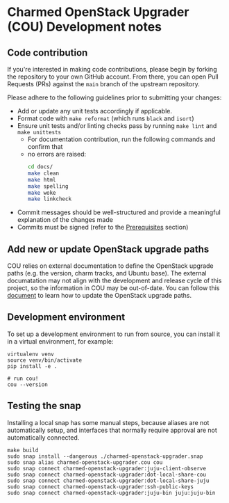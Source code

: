 # Charmed OpenStack Upgrader (COU) Development notes

## Code contribution
If you're interested in making code contributions, please begin by forking the
repository to your own GitHub account. From there, you can open Pull Requests (PRs)
against the `main` branch of the upstream repository.

Please adhere to the following guidelines prior to submitting your changes:

- Add or update any unit tests accordingly if applicable.
- Format code with `make reformat` (which runs `black` and `isort`)
- Ensure unit tests and/or linting checks pass by running `make lint` and
  `make unittests`
  - For documentation contribution, run the following commands and confirm that
  - no errors are raised:
    ```bash
    cd docs/
    make clean
    make html
    make spelling
    make woke
    make linkcheck
    ```
- Commit messages should be well-structured and provide a meaningful explanation
  of the changes made
- Commits must be signed (refer to the [Prerequisites](#prerequisites) section)

## Add new or update OpenStack upgrade paths
COU relies on external documentation to define the OpenStack upgrade paths (e.g.
the version, charm tracks, and Ubuntu base). The external documatation may not
align with the development and release cycle of this project, so the information
in COU may be out-of-date. You can follow this [document](./developing/how-to-update-openstack-upgrade-path.md)
to learn how to update the OpenStack upgrade paths.

## Development environment

To set up a development environment to run from source,
you can install it in a virtual environment,
for example:

```
virtualenv venv
source venv/bin/activate
pip install -e .

# run cou!
cou --version
```

## Testing the snap

Installing a local snap has some manual steps,
because aliases are not automatically setup,
and interfaces that normally require approval are not automatically connected.

```
make build
sudo snap install --dangerous ./charmed-openstack-upgrader.snap
sudo snap alias charmed-openstack-upgrader.cou cou
sudo snap connect charmed-openstack-upgrader:juju-client-observe
sudo snap connect charmed-openstack-upgrader:dot-local-share-cou
sudo snap connect charmed-openstack-upgrader:dot-local-share-juju
sudo snap connect charmed-openstack-upgrader:ssh-public-keys
sudo snap connect charmed-openstack-upgrader:juju-bin juju:juju-bin
```
